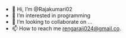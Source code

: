 - 👋 Hi, I’m @Rajakumari02
- 👀 I’m interested in programming
- 💞️ I’m looking to collaborate on ...
- 📫 How to reach me rengaraji024@gmail.co.

<!---
Rajakumari02/Rajakumari02 is a ✨ special ✨ repository because its `README.md` (this file) appears on your GitHub profile.
You can click the Preview link to take a look at your changes.
--->
